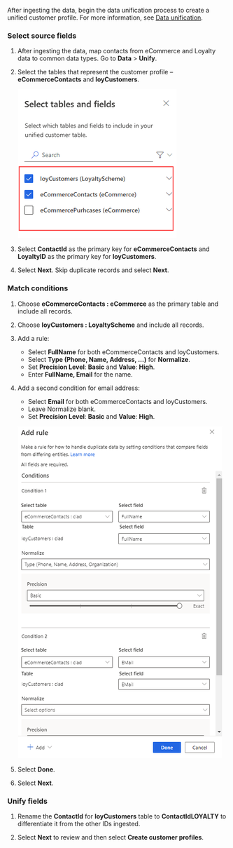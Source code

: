 After ingesting the data, begin the data unification process to create a unified customer profile. For more information, see [Data unification](../data-unification.md).

### Select source fields

1. After ingesting the data, map contacts from eCommerce and Loyalty data to common data types. Go to **Data** > **Unify**.

1. Select the tables that represent the customer profile – **eCommerceContacts** and **loyCustomers**.

   ![unify ecommerce and loyalty datasources.](../media/unify-ecommerce-loyalty.png)

1. Select **ContactId** as the primary key for **eCommerceContacts** and **LoyaltyID** as the primary key for **loyCustomers**.

1. Select **Next**. Skip duplicate records and select **Next**.

### Match conditions

1. Choose **eCommerceContacts : eCommerce** as the primary table and include all records.

1. Choose **loyCustomers : LoyaltyScheme** and include all records.

1. Add a rule:
   - Select **FullName** for both eCommerceContacts and loyCustomers.
   - Select **Type (Phone, Name, Address, ...)** for **Normalize**.
   - Set **Precision Level**: **Basic** and **Value**: **High**.
   - Enter **FullName, Email** for the name.

1. Add a second condition for email address:
   - Select **Email** for both eCommerceContacts and loyCustomers.
   - Leave Normalize blank.
   - Set **Precision Level**: **Basic** and **Value**: **High**.

   ![Unify match rule for name and email.](../media/unify-match-rule.png)

1. Select **Done**.

1. Select **Next**.

### Unify fields

1. Rename the **ContactId** for **loyCustomers** table to **ContactIdLOYALTY** to differentiate it from the other IDs ingested.

1. Select **Next** to review and then select **Create customer profiles**.
